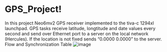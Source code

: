 # GPS_Project!
In this project Neo6mv2 GPS receiver implemented to the tiva-c 1294xl launchpad. GPS tasks receive latitude, longtitude and date values every second and send over Ethernet port to a server on the local network (Hercules). If the location is not fixed sends “0.0000 0.0000” to the server.
Flow and Synchronization Table
![image](https://user-images.githubusercontent.com/98567140/151528274-39fafb9c-17e6-4e79-96fb-73f131fa942f.png)


